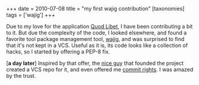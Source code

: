 +++
date = 2010-07-08
title = "my first wajig contribution"
[taxonomies]
tags = ['wajig']
+++

Due to my love for the application [Quod Libet], I have been
contributing a bit to it. But due the complexity of the code, I looked
elsewhere, and found a favorite tool package management tool, [wajig],
and was surprised to find that it's not kept in a VCS. Useful as it is,
its code looks like a collection of hacks, so I started by offering a
PEP-8 fix.

[**a day later**] Inspired by that offer, the [nice guy] that founded
the project created a VCS repo for it, and even offered me [commit
rights]. I was amazed by the trust.

  [Quod Libet]: http://code.google.com/p/quodlibet/
  [wajig]: http://code.google.com/p/wajig/
  [nice guy]: http://code.google.com/u/113620423708378221129/
  [commit rights]: http://code.google.com/p/wajig/people/list
